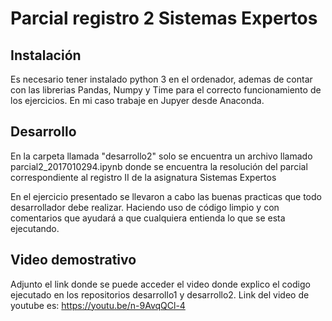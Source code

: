 # Parcial registro 2 Sistemas Expertos

## Instalación

Es necesario tener instalado python 3 en el ordenador, ademas de contar con las librerias Pandas, Numpy y Time para
el correcto funcionamiento de los ejercicios. En mi caso trabaje en Jupyer desde Anaconda.

## Desarrollo 

En la carpeta llamada "desarrollo2" solo se encuentra un archivo llamado parcial2_2017010294.ipynb donde se encuentra
la resolución del parcial correspondiente al registro II de la asignatura Sistemas Expertos

En el ejercicio presentado se llevaron a cabo las buenas practicas que todo desarrollador debe realizar. Haciendo uso 
de código limpio y con comentarios que ayudará a que cualquiera entienda lo que se esta ejecutando.

## Video demostrativo 

Adjunto el link donde se puede acceder el video donde explico el codigo ejecutado en los repositorios desarrollo1 y desarrollo2.
Link del video de youtube es: https://youtu.be/n-9AvqQCl-4

